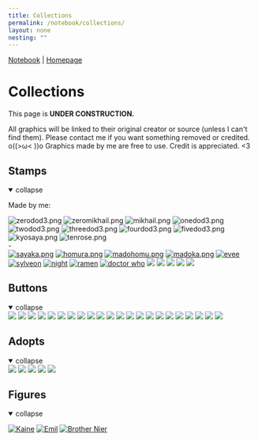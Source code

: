 ```yaml
---
title: Collections
permalink: /notebook/collections/
layout: none
nesting: ""
---
```


<a href="/notebook">Notebook</a> | <a href="/">Homepage</a>

# Collections
This page is **UNDER CONSTRUCTION.**

All graphics will be linked to their original creator or source (unless I can't find them).
Please contact me if you want something removed or credited. o((>ω< ))o
Graphics made by me are free to use. Credit is appreciated. <3

<div class="box">

## Stamps

<details open> <summary class="toggle-summary">collapse</summary>

Made by me:

<div class="image-flex">
<img src='/images/stamps/zerodod3.png' alt='zerodod3.png'>
<img src='/images/stamps/zeromikhail.png' alt='zeromikhail.png'>
<img src='/images/stamps/mikhail.png' alt='mikhail.png'>
<img src='/images/stamps/onedod3.png' alt='onedod3.png'>
<img src='/images/stamps/twodod3.png' alt='twodod3.png'>
<img src='/images/stamps/threedod3.png' alt='threedod3.png'>
<img src='/images/stamps/fourdod3.png' alt='fourdod3.png'>
<img src='/images/stamps/fivedod3.png' alt='fivedod3.png'>
<img src='/images/stamps/kyosaya.png' alt='kyosaya.png'>
<img src='/images/stamps/tenrose.png' alt='tenrose.png'>

</div>
-
<div class="image-flex">
<a href="https://www.tumblr.com/cuteguygrian"><img src='/images/stamps/sayaka.png' alt='sayaka.png'></a>
<a href="https://www.tumblr.com/cuteguygrian"><img src='/images/stamps/homura.png' alt='homura.png'></a>
<a href="https://www.tumblr.com/cuteguygrian"><img src='/images/stamps/madohomu.png' alt='madohomu.png'></a>
<a href="https://www.tumblr.com/cuteguygrian"><img src='/images/stamps/madoka.png' alt='madoka.png'></a>
<a href="https://www.deviantart.com/babykttn"><img src='/images/stamps/evee-babykttn.png' alt='evee'></a>
<a href="https://www.deviantart.com/babykttn"><img src='/images/stamps/sylveon-babykttn.png' alt='sylveon'></a>
<a href="https://www.deviantart.com/kezzi-rose"><img src='/images/stamps/kezzi-rose1.gif' alt='night'></a>
<a href="https://www.deviantart.com/kezzi-rose"><img src='/images/stamps/ramen-kezzi-rose.png' alt='ramen'></a>
<a href="https://www.deviantart.com/kezzi-rose"><img src='/images/stamps/doctorwho-kezzi-rose.gif' alt='doctor who'></a>
<img src="/images/stamps/reimu.gif">
<img src="/images/stamps/remilia.gif">
<img src="/images/stamps/badapple.gif">
<img src="/images/stamps/miku1.png">
<img src="/images/stamps/luckystar.gif">
</div>

</details>
</div>

<div class="box">

  ## Buttons

  <details open> <summary class="toggle-summary">collapse</summary>

  <div class="image-flex">
  <img src="/images/buttons/3ds.jpg">
  <a href="https://archiveofourown.org/"><img src="/images/buttons/ao3.jpg"></a>
  <a href="https://88x31.nl/"><img src="/images/buttons/8.png"></a>
  <img src="/images/buttons/minecraftbutton.png">
  <img src="/images/buttons/mobilefriendly.png">
  <a href="https://web.archive.org/"><img src="/images/buttons/wayback_machine.png"></a>
  <img src="/images/buttons/antiNFT.gif">
  <img src="/images/buttons/delete-twitter.gif">
  <a href="https://dokode.moe"><img src="/images/buttons/ditch-socialmedia.gif"></a>
  <img src="/images/buttons/firefoxnow.gif">
  <img src="/images/buttons/html.gif">
  <img src="/images/buttons/neocities.gif">
  <img src="/images/buttons/piracybutton.gif">
  <img src="/images/buttons/vocaloid.gif">
  <img src="/images/buttons/nap-time.png">
  <img src="/images/buttons/noai.gif">
  <img src="/images/buttons/i_like_computer.png">
  <img src="/images/buttons/steam.gif">
  <img src="/images/buttons/runescape.png">
  <img src="/images/buttons/tpz.png">
  <img src="/images/buttons/css.png">
  <a href="https://www.tumblr.com/bythelightswitch"><img src="/images/buttons/homebrewchannel.gif"></a>

  </div>

</details>

</div>

<div class="box">

  ## Adopts

  <details open> <summary class="toggle-summary">collapse</summary>

  <div class="image-flex">
  <a href="https://www.lejlart.com/apple.html"><img src="/images/adopts/bunnypixel4.png"></a>
  <a href="https://mothcub.neocities.org/"><img src="/images/adopts/bunny-mothcub.gif"></a>
  <a href="https://beaniepines.nekoweb.org/stimpop"><img src="/images/adopts/totoro-beaniepines.gif"></a>
  <a href="https://www1.flightrising.com/dragon/74746209"><img src="/images/adopts/snailcat-dovalore.png"></a>
  <a href="https://www1.flightrising.com/dragon/74746209"><img src="/images/adopts/wizardcat-dovalore.png"></a>
  </div>
  </details>

</div>

<div class="box">

## Figures

<details open> <summary class="toggle-summary">collapse</summary>


[![Kaine](/images/figures/kaine.png)](https://myfigurecollection.net/item/1182242) [![Emil](/images/figures/emil.png)](https://myfigurecollection.net/item/1182243) [![Brother Nier](/images/figures/brothernier.png)](https://myfigurecollection.net/item/1102838)

</details>


<script>
  document.addEventListener("DOMContentLoaded", () => {
    document.querySelectorAll("details").forEach(details => {
      const summary = details.querySelector("summary");
      const defaultText = summary.textContent;

      details.addEventListener("toggle", () => {
        summary.textContent = details.open ? "collapse" : "expand";
      });
    });
  });
</script>